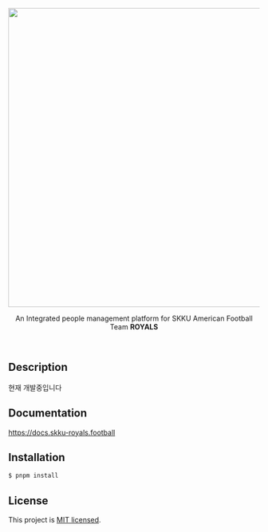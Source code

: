 <br/><br/>
<p align="center">
  <a href="https://docs.skku-royals.football"><img src="https://github.com/jspark2000/skku-royals/assets/102132161/ff34bf1e-bc04-4c0d-b1e1-0119d24944b3" / width=600></a>
</p>
<p align="center"> An Integrated people management platform for SKKU American Football Team <strong>ROYALS</strong></p> 

<br/>

## Description

현재 개발중입니다 <br/>

## Documentation
https://docs.skku-royals.football <br/>

## Installation

```bash
$ pnpm install
```

## License

This project is [MIT licensed](LICENSE).
